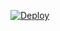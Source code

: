 [![Deploy](https://www.herokucdn.com/deploy/button.svg)](https://heroku.com/deploy?template=https://github.com/SASKYBO/musicLANA)
